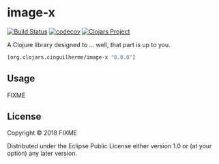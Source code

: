 # image-x
[![Build Status](https://travis-ci.org/cinguilherme/image-x.svg?branch=master)](https://travis-ci.org/cinguilherme/image-x)
[![codecov](https://codecov.io/gh/cinguilherme/image-x/branch/master/graph/badge.svg)](https://codecov.io/gh/cinguilherme/image-x)
[![Clojars Project](https://img.shields.io/clojars/v/org.clojars.cinguilherme/image-x.svg)](https://clojars.org/org.clojars.cinguilherme/image-x)

A Clojure library designed to ... well, that part is up to you.

```clj
[org.clojars.cinguilherme/image-x "0.0.0"]
```

## Usage

FIXME

## License

Copyright © 2018 FIXME

Distributed under the Eclipse Public License either version 1.0 or (at
your option) any later version.
